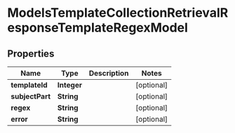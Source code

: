 

# ModelsTemplateCollectionRetrievalResponseTemplateRegexModel


## Properties

| Name | Type | Description | Notes |
|------------ | ------------- | ------------- | -------------|
|**templateId** | **Integer** |  |  [optional] |
|**subjectPart** | **String** |  |  [optional] |
|**regex** | **String** |  |  [optional] |
|**error** | **String** |  |  [optional] |



